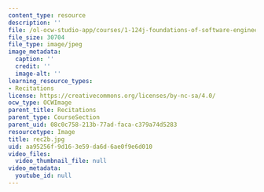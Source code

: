 ```yaml
---
content_type: resource
description: ''
file: /ol-ocw-studio-app/courses/1-124j-foundations-of-software-engineering-fall-2000/aa95256f9d163e59da6d6ae0f9e6d010_rec2b.jpg
file_size: 30704
file_type: image/jpeg
image_metadata:
  caption: ''
  credit: ''
  image-alt: ''
learning_resource_types:
- Recitations
license: https://creativecommons.org/licenses/by-nc-sa/4.0/
ocw_type: OCWImage
parent_title: Recitations
parent_type: CourseSection
parent_uid: 08c0c758-213b-77ad-faca-c379a74d5283
resourcetype: Image
title: rec2b.jpg
uid: aa95256f-9d16-3e59-da6d-6ae0f9e6d010
video_files:
  video_thumbnail_file: null
video_metadata:
  youtube_id: null
---
```

